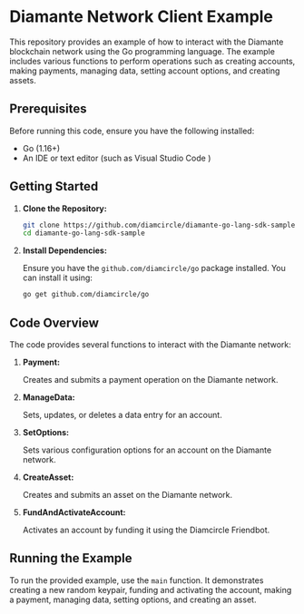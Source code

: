# Diamante Network Client Example

This repository provides an example of how to interact with the Diamante blockchain network using the Go programming language. The example includes various functions to perform operations such as creating accounts, making payments, managing data, setting account options, and creating assets.

## Prerequisites

Before running this code, ensure you have the following installed:

- Go (1.16+)
- An IDE or text editor (such as Visual Studio Code )

## Getting Started

1. **Clone the Repository:**

    ```bash
    git clone https://github.com/diamcircle/diamante-go-lang-sdk-sample
    cd diamante-go-lang-sdk-sample
    ```

2. **Install Dependencies:**

    Ensure you have the `github.com/diamcircle/go` package installed. You can install it using:

    ```bash
    go get github.com/diamcircle/go
    ```



## Code Overview

The code provides several functions to interact with the Diamante network:

1. **Payment:**

    Creates and submits a payment operation on the Diamante network.

2. **ManageData:**

    Sets, updates, or deletes a data entry for an account.

3. **SetOptions:**

    Sets various configuration options for an account on the Diamante network.

4. **CreateAsset:**

    Creates and submits an asset on the Diamante network.

5. **FundAndActivateAccount:**

    Activates an account by funding it using the Diamcircle Friendbot.

## Running the Example

To run the provided example, use the `main` function. It demonstrates creating a new random keypair, funding and activating the account, making a payment, managing data, setting options, and creating an asset.



